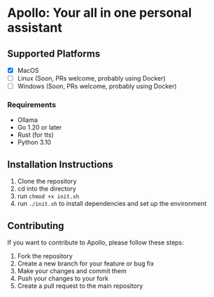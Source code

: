 # Apollo: Your all in one personal assistant

## Supported Platforms 
- [x] MacOS
- [ ] Linux (Soon, PRs welcome, probably using Docker)
- [ ] Windows (Soon, PRs welcome, probably using Docker)

### Requirements
- Ollama
- Go 1.20 or later
- Rust (for tts)
- Python 3.10

## Installation Instructions
1. Clone the repository
2. cd into the directory
3. run `chmod +x init.sh`
4. run `./init.sh` to install dependencies and set up the environment

## Contributing
If you want to contribute to Apollo, please follow these steps:
1. Fork the repository
2. Create a new branch for your feature or bug fix
3. Make your changes and commit them
4. Push your changes to your fork
5. Create a pull request to the main repository
